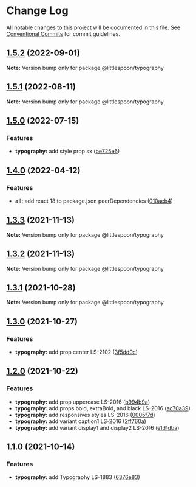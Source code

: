# Change Log

All notable changes to this project will be documented in this file.
See [Conventional Commits](https://conventionalcommits.org) for commit guidelines.

## [1.5.2](https://github.com/little-spoon-dev/design-system/compare/@littlespoon/typography@1.5.1...@littlespoon/typography@1.5.2) (2022-09-01)

**Note:** Version bump only for package @littlespoon/typography

## [1.5.1](https://github.com/little-spoon-dev/design-system/compare/@littlespoon/typography@1.5.0...@littlespoon/typography@1.5.1) (2022-08-11)

**Note:** Version bump only for package @littlespoon/typography

## [1.5.0](https://github.com/little-spoon-dev/design-system/compare/@littlespoon/typography@1.4.0...@littlespoon/typography@1.5.0) (2022-07-15)

### Features

- **typography:** add style prop sx ([be725e6](https://github.com/little-spoon-dev/design-system/commit/be725e690c01db83caf0b3e3abbc6ebf12730ce4))

## [1.4.0](https://github.com/little-spoon-dev/design-system/compare/@littlespoon/typography@1.3.3...@littlespoon/typography@1.4.0) (2022-04-12)

### Features

- **all:** add react 18 to package.json peerDependencies ([010aeb4](https://github.com/little-spoon-dev/design-system/commit/010aeb4320c92dd1747093904b0d82c7743eb8e8))

## [1.3.3](https://github.com/little-spoon-dev/design-system/compare/@littlespoon/typography@1.3.2...@littlespoon/typography@1.3.3) (2021-11-13)

**Note:** Version bump only for package @littlespoon/typography

## [1.3.2](https://github.com/little-spoon-dev/design-system/compare/@littlespoon/typography@1.3.1...@littlespoon/typography@1.3.2) (2021-11-13)

**Note:** Version bump only for package @littlespoon/typography

## [1.3.1](https://github.com/little-spoon-dev/design-system/compare/@littlespoon/typography@1.3.0...@littlespoon/typography@1.3.1) (2021-10-28)

**Note:** Version bump only for package @littlespoon/typography

## [1.3.0](https://github.com/little-spoon-dev/design-system/compare/@littlespoon/typography@1.2.0...@littlespoon/typography@1.3.0) (2021-10-27)

### Features

- **typography:** add prop center LS-2102 ([3f5dd0c](https://github.com/little-spoon-dev/design-system/commit/3f5dd0ce84b283807b31e7c3f846d4678cf5a7f4))

## [1.2.0](https://github.com/little-spoon-dev/design-system/compare/@littlespoon/typography@1.1.0...@littlespoon/typography@1.2.0) (2021-10-22)

### Features

- **typography:** add prop uppercase LS-2016 ([b994b9a](https://github.com/little-spoon-dev/design-system/commit/b994b9a7e384752adaf82094dd5cc65b04d8d884))
- **typography:** add props bold, extraBold, and black LS-2016 ([ac70a39](https://github.com/little-spoon-dev/design-system/commit/ac70a39b8e84ee7f6ee560a6b4e00d897b947782))
- **typography:** add responsives styles LS-2016 ([0005f7d](https://github.com/little-spoon-dev/design-system/commit/0005f7da855a0f1bea315a9c39b75a3a034bc025))
- **typography:** add variant caption1 LS-2016 ([2ff760a](https://github.com/little-spoon-dev/design-system/commit/2ff760aa5970d3c07caeec43979677ab42994490))
- **typography:** add variant display1 and display2 LS-2016 ([e1d1dba](https://github.com/little-spoon-dev/design-system/commit/e1d1dba5e256f3c2893bdfafdc74732b9859b0d1))

## 1.1.0 (2021-10-14)

### Features

- **typography:** add Typography LS-1883 ([6376e83](https://github.com/little-spoon-dev/design-system/commit/6376e837bb7ade05c4ca9d1d8aae0788d7d2a909))
